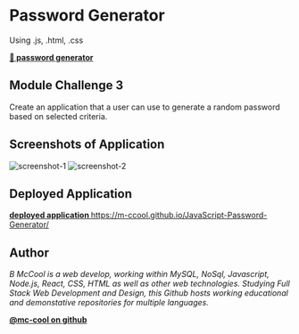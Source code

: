 # Password Generator
Using .js, .html, .css

**[ 🔗 password generator ](https://m-ccool.github.io/password-generator/)**


## Module Challenge 3
Create an application that a user can use to generate a random password based on selected criteria.

## Screenshots of Application
![screenshot-1](https://user-images.githubusercontent.com/101916187/192420573-11099d86-0491-4b2a-b12d-bcb3a2089b93.png)
![screenshot-2](https://user-images.githubusercontent.com/101916187/192420574-7585a0c3-661a-4475-96af-51d5d4e2dbd1.png)


## Deployed Application
**[ deployed application ]((https://m-ccool.github.io/password-generator/))**
https://m-ccool.github.io/JavaScript-Password-Generator/

## Author

*B McCool is a web develop, working within MySQL, NoSql, Javascript, Node.js, React, CSS, HTML as well as other web technologies. Studying Full Stack Web Development and Design, this Github hosts working educational and demonstative repositories for multiple languages.*

**[ @mc-cool on github ](https://github.com/m-ccool)**

